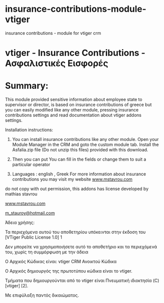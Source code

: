 insurance-contributions-module-vtiger
=====================================

insurance contributions - module for vtiger crm


vtiger - Insurance Contributions - Ασφαλιστικές Εισφορές
==============================

Summary:
==============================

This module provided sensitive information about employee state to supervisor or director, is based on insurance contributions of greece but
you can easily modified like any other module, pressing insurance contributions settings
and read documentation about vtiger addons settings.

Installation instructions:

1. You can install insurance contributions like any other module. Open your Module Manager in the CRM and goto the custom module tab. Install the Asfalia.zip file (Do not unzip this files) provided with this download.

2. Then you can put You can fill in the fields or change them to suit a particular operator

3. Languages : english , Greek 
For more information about insurance contributions you may visit my website www.mstavrou.com

do not copy with out permission, this addons has license
developed by mathias stavrou

www.mstavrou.com

m_stauroy@hotmail.com


Άδεια χρήσης:

Τα περιεχόμενα αυτού του αποθετηρίου υπόκεινται στην έκδοση του [VTiger Public License 1.0] 1

Δεν μπορείτε να χρησιμοποιήσετε αυτό το αποθετήριο και τα περιεχόμενά του, χωρίς τη συμμόρφωση με την άδεια

Ο Αρχικός Κώδικας είναι: vtiger CRM Ανοικτού Κώδικα

Ο Αρχικός δημιουργός της πρωτοτύπου κώδικα είναι το vtiger.

Τμήματα που δημιουργούνται από το vtiger είναι Πνευματική ιδιοκτησία (C) [vtiger] [2].

Με επιφύλαξη παντός δικαιώματος.
